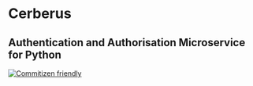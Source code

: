 Cerberus
==========
Authentication and Authorisation Microservice for Python
----------

[![Commitizen friendly](https://img.shields.io/badge/commitizen-friendly-brightgreen.svg)](http://commitizen.github.io/cz-cli/)